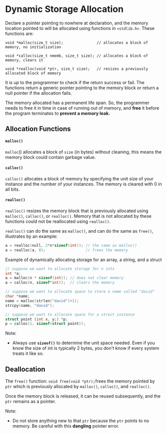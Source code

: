 # Dynamic Storage Allocation

Declare a pointer pointing to nowhere at declaration, and the memory location pointed to will be allocated using functions in `<stdlib.h>`. These functions are:

`void *malloc(size_t size);               // allocates a block of memory, no initialization`

`void *calloc(size_t nmemb, size_t size); // allocates a block of memory, clears it`

`void *realloc(void *ptr, size_t size);   // resizes a previously allocated block of memory`

It is up to the programmer to check if the return success or fail. The functions return a generic pointer pointing to the memory block or return a null pointer if the allocation fails. 

The memory allocated has a permanent life span. So, the programmer needs to free it in time in case of running out of memory, and **free** it before the program terminates to **prevent a memory leak.** 

## Allocation Functions

#### `malloc()`

`malloc`\(\) allocates a block of `size` \(in bytes\) without cleaning, this means the memory block could contain garbage value. 

#### `calloc()`

`calloc()` allocates a block of memory by specifying the unit size of your instance and the number of your instances. The memory is cleared with 0 in all bits.

#### `realloc()`

`realloc()` resizes the memory block that is previously allocated using `malloc()`, `calloc()`, or `realloc()`. Memory that is not allocated by these functions could not be reallocated using `realloc()`.

`realloc()` can do the same as `malloc()`, and can do the same as `free()`, illustrates by an example:

```c
a = realloc(null, 2*n*sizeof(int)); // the same as malloc()
a = realloc(a, 0);                  // frees the memory 
```

Example of dynamically allocating storage for an array, a string, and a struct

```c
// suppose we want to allocate storage for n ints 
int *a;
a = malloc(n * sizeof(int)); // does not clear memory
a = calloc(n, sizeof*int));  // clears the memory

// suppose we want to allocate space to store a name called "david"
char *name;
name = malloc(strlen("david")+1);
strcpy(name, "david");

// suppose we want to allocate space for a struct instance
struct point {int x, y;} *p;
p = calloc(1, sizeof(struct point));
```

Note:

* Always use **`sizeof()`** to determine the unit space needed. Even if you know the size of int is typically 2 bytes, you don't know if every system treats it like so. 

## Deallocation 

The `free()` function: `void free(void *ptr);`frees the memory pointed by `ptr` which is previously allocated by `malloc()`, `calloc()`, and `realloc()`. 

Once the memory block is released, it can be reused subsequently, and the `ptr` remains as a pointer.

Note:

* Do not store anything new to that `ptr` because the `ptr` points to no memory. Be careful with this **dangling** pointer error.






